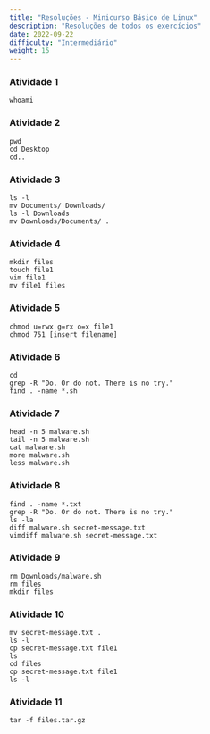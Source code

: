 ```yaml
---
title: "Resoluções - Minicurso Básico de Linux"
description: "Resoluções de todos os exercícios"
date: 2022-09-22
difficulty: "Intermediário"
weight: 15
---
```


### Atividade 1

```
whoami
```

### Atividade 2

```
pwd
cd Desktop
cd..
```

### Atividade 3

```
ls -l
mv Documents/ Downloads/
ls -l Downloads
mv Downloads/Documents/ .
```

### Atividade 4

```
mkdir files
touch file1
vim file1
mv file1 files
```

### Atividade 5

```
chmod u=rwx g=rx o=x file1
chmod 751 [insert filename]
```

### Atividade 6

```
cd
grep -R "Do. Or do not. There is no try."
find . -name *.sh
```

### Atividade 7

```
head -n 5 malware.sh
tail -n 5 malware.sh
cat malware.sh
more malware.sh
less malware.sh
```

### Atividade 8

```
find . -name *.txt
grep -R "Do. Or do not. There is no try."
ls -la
diff malware.sh secret-message.txt
vimdiff malware.sh secret-message.txt
```

### Atividade 9

```
rm Downloads/malware.sh
rm files
mkdir files
```

### Atividade 10

```
mv secret-message.txt .
ls -l
cp secret-message.txt file1
ls
cd files
cp secret-message.txt file1
ls -l
```

### Atividade 11

```
tar -f files.tar.gz
```
